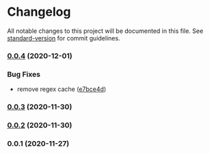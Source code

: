 # Changelog

All notable changes to this project will be documented in this file. See [standard-version](https://github.com/conventional-changelog/standard-version) for commit guidelines.

### [0.0.4](https://github.com/farnabaz/allowlist/compare/v0.0.3...v0.0.4) (2020-12-01)


### Bug Fixes

* remove regex cache ([e7bce4d](https://github.com/farnabaz/allowlist/commit/e7bce4dd1d21aeb52d1b991ae4fb72b487d29484))

### [0.0.3](https://github.com/farnabaz/allowlist/compare/v0.0.2...v0.0.3) (2020-11-30)

### [0.0.2](https://github.com/farnabaz/allowlist/compare/v0.0.1...v0.0.2) (2020-11-30)

### 0.0.1 (2020-11-27)
